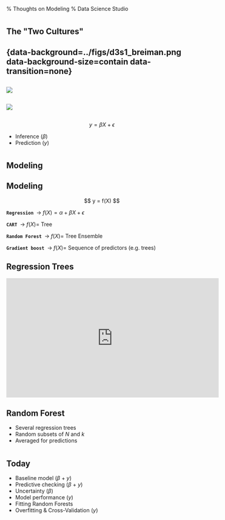 % Thoughts on Modeling
% Data Science Studio

#
## The "Two Cultures"
## {data-background=../figs/d3s1_breiman.png data-background-size=contain data-transition=none}

##

![](../figs/d3s1_econometrics.png)

##
![](../figs/d3s1_by.jpg)

##

$$
y = \beta X + \epsilon
$$

- Inference ($\beta$)
- Prediction ($y$)

#
## Modeling

## Modeling

<CENTER>
$$
y = f(X)
$$
</CENTER>

**`Regression`** $\; \rightarrow \; f(X) = \alpha + \beta X + \epsilon$

**`CART`** $\; \rightarrow \; f(X) =$ Tree

**`Random Forest`** $\; \rightarrow \; f(X) =$ Tree Ensemble

**`Gradient boost`** $\; \rightarrow \; f(X) =$ Sequence of predictors (e.g. trees)

## Regression Trees

<iframe width="560" height="315" src="https://www.youtube.com/embed/w4MnOA14pYs" frameborder="0" allow="autoplay; encrypted-media" allowfullscreen></iframe>

## Random Forest

* Several regression trees
* Random subsets of $N$ and $k$
* Averaged for predictions

#
## Today

- Baseline model ($\beta$ + $y$)
- Predictive checking ($\beta$ + $y$)
- Uncertainty ($\beta$)
- Model performance ($y$)
- Fitting Random Forests
- Overfitting & Cross-Validation ($y$)

